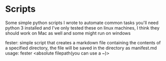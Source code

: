 # Scripts
Some simple python scripts I wrote to automate common tasks you'll need python 3 installed and I've only tested these on linux machines, I think they should work on Mac as well and some might run on windows


fester: simple script that creates a markdown file containing the contents of a specified directory, the file will be saved in the directory as manifest.md 
usage: fester <absolute filepath(you can use a ~)> 
